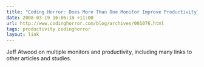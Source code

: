 ```yaml
---
title: "Coding Horror: Does More Than One Monitor Improve Productivity?"
date: 2008-03-19 16:06:18 +11:00
url: http://www.codinghorror.com/blog/archives/001076.html
tags: productivity codinghorror
layout: link
---
```

Jeff Atwood on multiple monitors and productivity, including many links to other articles and studies.
